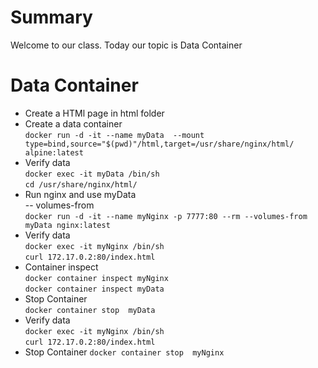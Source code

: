 # Summary
Welcome to our class. Today our topic is Data Container 
# Data Container
- Create a HTMl page in html folder
- Create a data container   
        `docker run -d -it --name myData  --mount type=bind,source="$(pwd)"/html,target=/usr/share/nginx/html/ alpine:latest` 
- Verify data  
        `docker exec -it myData /bin/sh`    
        `cd /usr/share/nginx/html/`  
- Run nginx and use myData  
-- volumes-from        
        `docker run -d -it --name myNginx -p 7777:80 --rm --volumes-from myData nginx:latest`  
- Verify data            
`docker exec -it myNginx /bin/sh`        
`curl 172.17.0.2:80/index.html`         
- Container inspect   
`docker container inspect myNginx`  
`docker container inspect myData`  
- Stop Container  
`docker container stop  myData`  
- Verify data            
`docker exec -it myNginx /bin/sh`        
`curl 172.17.0.2:80/index.html`  
- Stop Container
`docker container stop  myNginx`  

       
       

        
    
        
